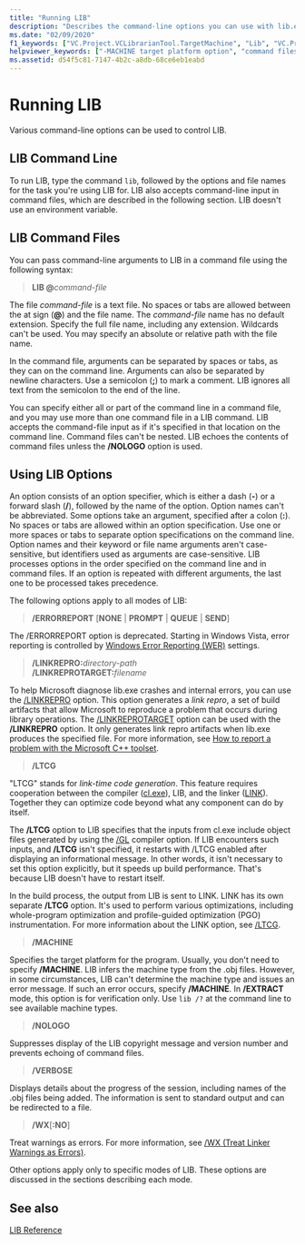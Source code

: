 ```yaml
---
title: "Running LIB"
description: "Describes the command-line options you can use with lib.exe."
ms.date: "02/09/2020"
f1_keywords: ["VC.Project.VCLibrarianTool.TargetMachine", "Lib", "VC.Project.VCLibrarianTool.PrintProgress", "VC.Project.VCLibrarianTool.SuppressStartupBanner"]
helpviewer_keywords: ["-MACHINE target platform option", "command files, LIB", "MACHINE target platform option", "colon command files", "VERBOSE library manager option", "/NOLOGO library manager option", "dash option specifier", "/MACHINE target platform option", "forward slash option specifier", "-NOLOGO library manager option", "LIB [C++], running LIB", "-VERBOSE library manager option", "/VERBOSE library manager option", "command files", "NOLOGO library manager option", "slash (/)", "semicolon, command files", "/ command files"]
ms.assetid: d54f5c81-7147-4b2c-a8db-68ce6eb1eabd
---
```

# Running LIB

Various command-line options can be used to control LIB.

## LIB Command Line

To run LIB, type the command `lib`, followed by the options and file names for the task you're using LIB for. LIB also accepts command-line input in command files, which are described in the following section. LIB doesn't use an environment variable.

## LIB Command Files

You can pass command-line arguments to LIB in a command file using the following syntax:

> **LIB \@**<em>command-file</em>

The file *command-file* is a text file. No spaces or tabs are allowed between the at sign (**\@**) and the file name. The *command-file* name has no default extension. Specify the full file name, including any extension. Wildcards can't be used. You may specify an absolute or relative path with the file name.

In the command file, arguments can be separated by spaces or tabs, as they can on the command line. Arguments can also be separated by newline characters. Use a semicolon (**;**) to mark a comment. LIB ignores all text from the semicolon to the end of the line.

You can specify either all or part of the command line in a command file, and you may use more than one command file in a LIB command. LIB accepts the command-file input as if it's specified in that location on the command line. Command files can't be nested. LIB echoes the contents of command files unless the **/NOLOGO** option is used.

## Using LIB Options

An option consists of an option specifier, which is either a dash (**-**) or a forward slash (**/**), followed by the name of the option. Option names can't be abbreviated. Some options take an argument, specified after a colon (**:**). No spaces or tabs are allowed within an option specification. Use one or more spaces or tabs to separate option specifications on the command line. Option names and their keyword or file name arguments aren't case-sensitive, but identifiers used as arguments are case-sensitive. LIB processes options in the order specified on the command line and in command files. If an option is repeated with different arguments, the last one to be processed takes precedence.

The following options apply to all modes of LIB:

> **/ERRORREPORT** \[**NONE** &#124; **PROMPT** &#124; **QUEUE** &#124; **SEND**]

The /ERRORREPORT option is deprecated. Starting in Windows Vista, error reporting is controlled by [Windows Error Reporting (WER)](/windows/win32/wer/windows-error-reporting) settings.

> **/LINKREPRO:**_directory-path_ \
> **/LINKREPROTARGET:**_filename_

To help Microsoft diagnose lib.exe crashes and internal errors, you can use the [/LINKREPRO](linkrepro.md) option. This option generates a *link repro*, a set of build artifacts that allow Microsoft to reproduce a problem that occurs during library operations. The [/LINKREPROTARGET](linkreprotarget.md) option can be used with the **/LINKREPRO** option. It only generates link repro artifacts when lib.exe produces the specified file. For more information, see [How to report a problem with the Microsoft C++ toolset](../../overview/how-to-report-a-problem-with-the-visual-cpp-toolset.md).

> **/LTCG**

"LTCG" stands for *link-time code generation*. This feature requires cooperation between the compiler ([cl.exe](compiler-options.md)), LIB, and the linker ([LINK](linker-options.md)). Together they can optimize code beyond what any component can do by itself.

The **/LTCG** option to LIB specifies that the inputs from cl.exe include object files  generated by using the [/GL](gl-whole-program-optimization.md) compiler option. If LIB encounters such inputs, and **/LTCG** isn't specified, it restarts with /LTCG enabled after displaying an informational message. In other words, it isn't necessary to set this option explicitly, but it speeds up build performance. That's because LIB doesn't have to restart itself.

In the build process, the output from LIB is sent to LINK. LINK has its own separate **/LTCG** option. It's used to perform various optimizations, including whole-program optimization and profile-guided optimization (PGO) instrumentation. For more information about the LINK option, see [/LTCG](ltcg-link-time-code-generation.md).

> **/MACHINE**

Specifies the target platform for the program. Usually, you don't need to specify **/MACHINE**. LIB infers the machine type from the .obj files. However, in some circumstances, LIB can't determine the machine type and issues an error message. If such an error occurs, specify **/MACHINE**. In **/EXTRACT** mode, this option is for verification only. Use `lib /?` at the command line to see available machine types.

> **/NOLOGO**

Suppresses display of the LIB copyright message and version number and prevents echoing of command files.

> **/VERBOSE**

Displays details about the progress of the session, including names of the .obj files being added. The information is sent to standard output and can be redirected to a file.

> **/WX**[**:NO**]

Treat warnings as errors. For more information, see [/WX (Treat Linker Warnings as Errors)](wx-treat-linker-warnings-as-errors.md).

Other options apply only to specific modes of LIB. These options are discussed in the sections describing each mode.

## See also

[LIB Reference](lib-reference.md)
